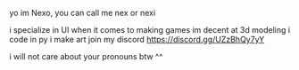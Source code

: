 yo im Nexo, you can call me nex or nexi

i specialize in UI when it comes to making games
im decent at 3d modeling
i code in py
i make art
join my discord
https://discord.gg/UZzBhQy7yY 

i will not care about your pronouns btw ^^
